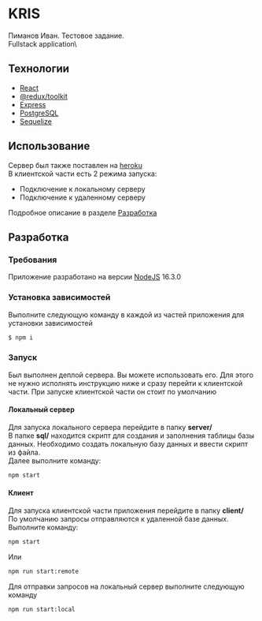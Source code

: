 # KRIS
Пиманов Иван. Тестовое задание.\
Fullstack application\

## Технологии
- [React](https://reactjs.org/)
- [@redux/toolkit](https://redux-toolkit.js.org/)
- [Express](https://expressjs.com/)
- [PostgreSQL](https://www.postgresql.org/)
- [Sequelize](https://sequelize.org/)


## Использование
Сервер был также поставлен на [heroku](https://dashboard.heroku.com/)\
В клиентской части есть 2 режима запуска:
- Подключение к локальному серверу
- Подключение к удаленному серверу

Подробное описание в разделе [Разработка](#Разработка)
## Разработка

### Требования
Приложение разработано на версии [NodeJS](https://nodejs.org/) 16.3.0

### Установка зависимостей
Выполните следующую команду в каждой из частей приложения для установки зависимостей
```sh
$ npm i
```

### Запуск
Был выполнен деплой сервера. Вы можете использовать его. Для этого не нужно исполнять инструкцию ниже и сразу перейти к клиентской части. При запуске клиентской части он стоит по умолчанию 
#### Локальный сервер
Для запуска локального сервера перейдите в папку **server/**\
В папке **sql/** находится скрипт для создания и заполнения таблицы базы данных. Необходимо создать локальную базу данных и ввести скрипт из файла.\
Далее выполните команду:
```sh
npm start
```

#### Клиент
Для запуска клиентской части приложения перейдите в папку **client/**\
По умолчанию запросы отправляются к удаленной базе данных.\
Выполните команду:
```sh
npm start
```
Или 
```sh
npm run start:remote
```
Для отправки запросов на локальный сервер выполните следующую команду
```sh
npm run start:local
```
